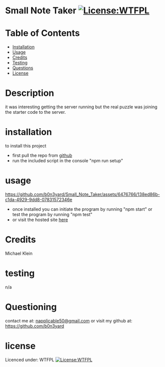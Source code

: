 # Small Note Taker [![License:WTFPL ](https://img.shields.io/badge/License-WTFPL-brightgreen.svg)](http://www.wtfpl.net/about/)
# Table of Contents
- [Installation](#installation)
- [Usage](#usage)
- [Credits](#credits)
- [Testing](#testing)
- [Questions](#questioning)
- [License](#license)
# Description
it was interesting getting the server running but the real puzzle was joining the starter code to the server. 
# installation
to install this project
- first pull the repo from [github](https://github.com/b0n3yard/Small_Note_Taker) 
- run the included script in the console "npm run setup" 
# usage  

https://github.com/b0n3yard/Small_Note_Taker/assets/6476766/138ed86b-c1da-4929-9dd8-07831572346e


- once installed you can initiate the program by running "npm start" or test the program by running "npm test"
- or visit the hosted site [here](https://warm-harbor-53771-055a0712cfd7.herokuapp.com/)
# Credits
Michael Klein
# testing
n/a
# Questioning
contact me at: [napplicable50@gmail.com](mailto:napplicable50@gmail.com)
or visit my github at: https://github.com/b0n3yard
# license
Licenced under:
WTFPL
[![License:WTFPL ](https://img.shields.io/badge/License-WTFPL-brightgreen.svg)](http://www.wtfpl.net/about/)
